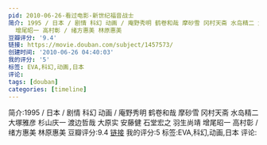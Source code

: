 ```yaml
---
pid: 2010-06-26-看过电影-新世纪福音战士
简介: 1995 / 日本 / 剧情 科幻 动画 / 庵野秀明 鹤卷和哉 摩砂雪 冈村天斋 水岛精二 大塚雅彦 杉山庆一 渡边哲哉 大原实 安藤健 石堂宏之 羽生尚靖
  增尾昭一 高村彰 / 绪方惠美 林原惠美
豆瓣评分: '9.4'
链接: https://movie.douban.com/subject/1457573/
创建时间: '2010-06-26 04:40:03'
我的评分: '5'
标签: EVA,科幻,动画,日本
评论:
tags: [douban]
categories: [timeline]
---
```

简介:1995 / 日本 / 剧情 科幻 动画 / 庵野秀明 鹤卷和哉 摩砂雪 冈村天斋 水岛精二 大塚雅彦 杉山庆一 渡边哲哉 大原实 安藤健 石堂宏之 羽生尚靖 增尾昭一 高村彰 / 绪方惠美 林原惠美
豆瓣评分:9.4
[链接](https://movie.douban.com/subject/1457573/)
我的评分:5
标签:EVA,科幻,动画,日本
评论:
